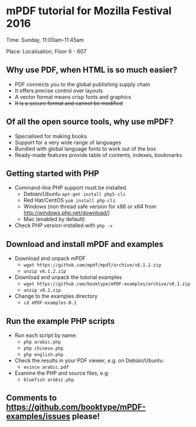 # mPDF tutorial for Mozilla Festival 2016

Time: Sunday, 11:00am-11:45am

Place: Localisation, Floor 6 - 607 

## Why use PDF, when HTML is so much easier?

* PDF connects you to the global publishing supply chain
* It offers precise control over layouts
* A vector format means crisp fonts and graphics
* ~~It is a secure format and cannot be modified~~

## Of all the open source tools, why use mPDF?

* Specialised for making books
* Support for a very wide range of languages
* Bundled with global language fonts to work out of the box
* Ready-made features provide table of contents, indexes, bookmarks

## Getting started with PHP

* Command-line PHP support must be installed
  * Debian/Ubuntu `apt-get install php5-cli`
  * Red Hat/CentOS `yum install php-cli`
  * Windows (non thread safe version for x86 or x64 from http://windows.php.net/download/)
  * Mac (enabled by default)
* Check PHP version installed with `php -v`

## Download and install mPDF and examples

* Download and unpack mPDF
  * `wget https://github.com/mpdf/mpdf/archive/v6.1.2.zip`
  * `unzip v6.1.2.zip`
* Download and unpack the tutorial examples
  * `wget https://github.com/booktype/mPDF-examples/archive/v0.1.zip`
  * `unzip v0.1.zip`
* Change to the examples directory
  * `cd mPDF-examples-0.1`
  
## Run the example PHP scripts

* Run each script by name:
  * `php arabic.php`
  * `php chinese.php`
  * `php english.php`
* Check the results in your PDF viewer, e.g. on Debian/Ubuntu:
  * `evince arabic.pdf`
* Examine the PHP and source files, e.g:
  * `bluefish arabic.php`
  
## Comments to https://github.com/booktype/mPDF-examples/issues please!  

